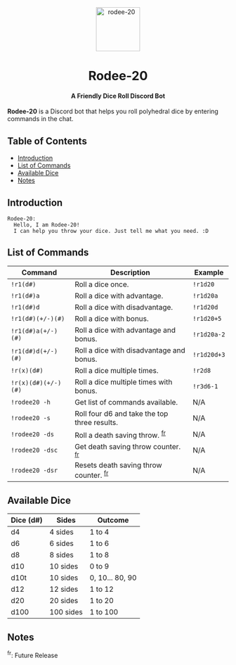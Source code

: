 <div align="center">
  <img src="#" alt="rodee-20" height="100">
  <h1>Rodee-20</h1>
  <h4>A Friendly Dice Roll Discord Bot</h4>
</div>

**Rodee-20** is a Discord bot that helps you roll polyhedral dice by entering commands in the chat.

## Table of Contents

- [Introduction](#Introduction)
- [List of Commands](#List-of-Commands)
- [Available Dice](#Available-Dice)
- [Notes](#Notes)

## Introduction

```
Rodee-20:
  Hello, I am Rodee-20!
  I can help you throw your dice. Just tell me what you need. :D
```

## List of Commands

| Command             | Description                                                        | Example     |
| ------------------- | ------------------------------------------------------------------ | ----------- |
| `!r1(d#)`           | Roll a dice once.                                                  | `!r1d20`    |
| `!r1(d#)a`          | Roll a dice with advantage.                                        | `!r1d20a`   |
| `!r1(d#)d`          | Roll a dice with disadvantage.                                     | `!r1d20d`   |
| `!r1(d#)(+/-)(#)`   | Roll a dice with bonus.                                            | `!r1d20+5`  |
| `!r1(d#)a(+/-)(#)`  | Roll a dice with advantage and bonus.                              | `!r1d20a-2` |
| `!r1(d#)d(+/-)(#)`  | Roll a dice with disadvantage and bonus.                           | `!r1d20d+3` |
| `!r(x)(d#)`         | Roll a dice multiple times.                                        | `!r2d8`     |
| `!r(x)(d#)(+/-)(#)` | Roll a dice multiple times with bonus.                             | `!r3d6-1`   |
| `!rodee20 -h`       | Get list of commands available.                                    | N/A         |
| `!rodee20 -s`       | Roll four d6 and take the top three results.                       | N/A         |
| `!rodee20 -ds`      | Roll a death saving throw. <sup><a href="#fr">fr</a></sup>         | N/A         |
| `!rodee20 -dsc`     | Get death saving throw counter. <sup><a href="#fr">fr</a></sup>    | N/A         |
| `!rodee20 -dsr`     | Resets death saving throw counter. <sup><a href="#fr">fr</a></sup> | N/A         |

## Available Dice

| Dice (d#) | Sides     | Outcome         |
| --------- | --------- | --------------- |
| d4        | 4 sides   | 1 to 4          |
| d6        | 6 sides   | 1 to 6          |
| d8        | 8 sides   | 1 to 8          |
| d10       | 10 sides  | 0 to 9          |
| d10t      | 10 sides  | 0, 10... 80, 90 |
| d12       | 12 sides  | 1 to 12         |
| d20       | 20 sides  | 1 to 20         |
| d100      | 100 sides | 1 to 100        |

## Notes

<sup><a id="fr">fr</a></sup>: Future Release
